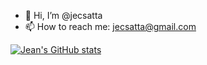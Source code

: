 - 👋 Hi, I’m @jecsatta
- 📫 How to reach me: jecsatta@gmail.com

[![Jean's GitHub stats](https://github-readme-stats-coral-gamma-37.vercel.app/api?username=jecsatta&show_icons=true&theme=dracula)](https://github.com/jecsatta/github-readme-stats)

